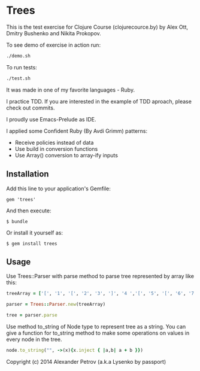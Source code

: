 # Trees

This is the test exercise for Clojure Course (clojurecource.by) by Alex Ott, Dmitry Bushenko and Nikita Prokopov.

To see demo of exercise in action run:

``` bash
./demo.sh
```

To run tests:

``` bash
./test.sh
```

It was made in one of my favorite languages - Ruby.

I practice TDD. If you are interested in the example of TDD aproach, please check out commits.

I proudly use Emacs-Prelude as IDE.

I applied some Confident Ruby (By Avdi Grimm) patterns:

- Receive policies instead of data
- Use build in conversion functions
- Use Array() conversion to array-ify inputs

## Installation

Add this line to your application's Gemfile:

    gem 'trees'

And then execute:

    $ bundle

Or install it yourself as:

    $ gem install trees

## Usage

Use Trees::Parser with parse method to parse tree represented by array like this:

``` ruby
treeArray = ['[', '1', '[', '2', '3', ']', '4 ','[', '5', '[', '6', '7', ']', ']', '[', '8',']',']']

parser = Trees::Parser.new(treeArray)

tree = parser.parse
```

Use method to_string of Node type to represent tree as a string.
You can give a function for to_string method to make some operations on values in every node in the tree.

``` ruby
node.to_string("", ->(x){x.inject { |a,b| a + b }})
```

Copyright (c) 2014 Alexander Petrov (a.k.a Lysenko by passport)
